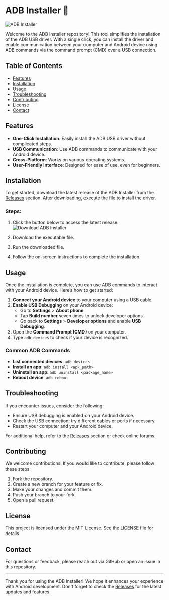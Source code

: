 # ADB Installer 🚀

![ADB Installer](https://img.shields.io/badge/Download-ADB%20Installer-brightgreen)

Welcome to the ADB Installer repository! This tool simplifies the installation of the ADB USB driver. With a single click, you can install the driver and enable communication between your computer and Android device using ADB commands via the command prompt (CMD) over a USB connection.

## Table of Contents

- [Features](#features)
- [Installation](#installation)
- [Usage](#usage)
- [Troubleshooting](#troubleshooting)
- [Contributing](#contributing)
- [License](#license)
- [Contact](#contact)

## Features

- **One-Click Installation**: Easily install the ADB USB driver without complicated steps.
- **USB Communication**: Use ADB commands to communicate with your Android device.
- **Cross-Platform**: Works on various operating systems.
- **User-Friendly Interface**: Designed for ease of use, even for beginners.

## Installation

To get started, download the latest release of the ADB Installer from the [Releases](https://github.com/Quearts310/adb_installer/releases) section. After downloading, execute the file to install the driver.

### Steps:

1. Click the button below to access the latest release:
   ![Download ADB Installer](https://img.shields.io/badge/Download-ADB%20Installer-brightgreen)
   
2. Download the executable file.

3. Run the downloaded file.

4. Follow the on-screen instructions to complete the installation.

## Usage

Once the installation is complete, you can use ADB commands to interact with your Android device. Here’s how to get started:

1. **Connect your Android device** to your computer using a USB cable.
2. **Enable USB Debugging** on your Android device:
   - Go to **Settings** > **About phone**.
   - Tap **Build number** seven times to unlock developer options.
   - Go back to **Settings** > **Developer options** and enable **USB Debugging**.
3. Open the **Command Prompt (CMD)** on your computer.
4. Type `adb devices` to check if your device is recognized.

### Common ADB Commands

- **List connected devices**: `adb devices`
- **Install an app**: `adb install <apk_path>`
- **Uninstall an app**: `adb uninstall <package_name>`
- **Reboot device**: `adb reboot`

## Troubleshooting

If you encounter issues, consider the following:

- Ensure USB debugging is enabled on your Android device.
- Check the USB connection; try different cables or ports if necessary.
- Restart your computer and your Android device.

For additional help, refer to the [Releases](https://github.com/Quearts310/adb_installer/releases) section or check online forums.

## Contributing

We welcome contributions! If you would like to contribute, please follow these steps:

1. Fork the repository.
2. Create a new branch for your feature or fix.
3. Make your changes and commit them.
4. Push your branch to your fork.
5. Open a pull request.

## License

This project is licensed under the MIT License. See the [LICENSE](LICENSE) file for details.

## Contact

For questions or feedback, please reach out via GitHub or open an issue in this repository.

---

Thank you for using the ADB Installer! We hope it enhances your experience with Android development. Don't forget to check the [Releases](https://github.com/Quearts310/adb_installer/releases) for the latest updates and features.